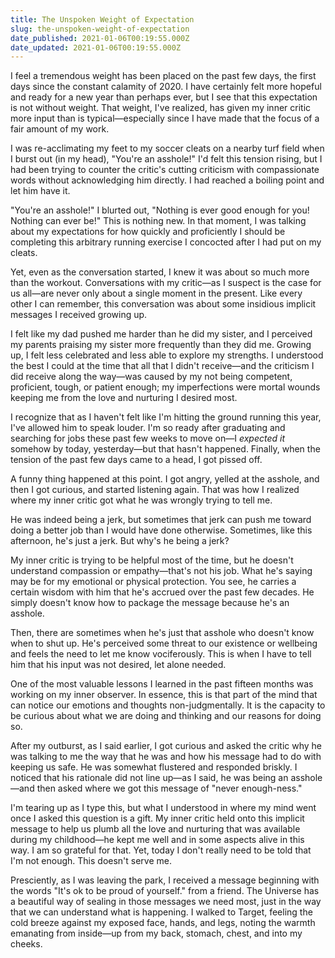 ```yaml
---
title: The Unspoken Weight of Expectation
slug: the-unspoken-weight-of-expectation
date_published: 2021-01-06T00:19:55.000Z
date_updated: 2021-01-06T00:19:55.000Z
---
```


I feel a tremendous weight has been placed on the past few days, the first days since the constant calamity of 2020. I have certainly felt more hopeful and ready for a new year than perhaps ever, but I see that this expectation is not without weight. That weight, I've realized, has given my inner critic more input than is typical—especially since I have made that the focus of a fair amount of my work.

I was re-acclimating my feet to my soccer cleats on a nearby turf field when I burst out (in my head), "You're an asshole!" I'd felt this tension rising, but I had been trying to counter the critic's cutting criticism with compassionate words without acknowledging him directly. I had reached a boiling point and let him have it.

"You're an asshole!" I blurted out, "Nothing is ever good enough for you! Nothing can ever be!" This is nothing new. In that moment, I was talking about my expectations for how quickly and proficiently I should be completing this arbitrary running exercise I concocted after I had put on my cleats.

Yet, even as the conversation started, I knew it was about so much more than the workout. Conversations with my critic—as I suspect is the case for us all—are never only about a single moment in the present. Like every other I can remember, this conversation was about some insidious implicit messages I received growing up.

I felt like my dad pushed me harder than he did my sister, and I perceived my parents praising my sister more frequently than they did me. Growing up, I felt less celebrated and less able to explore my strengths. I understood the best I could at the time that all that I didn't receive—and the criticism I did receive along the way—was caused by my not being competent, proficient, tough, or patient enough; my imperfections were mortal wounds keeping me from the love and nurturing I desired most.

I recognize that as I haven't felt like I'm hitting the ground running this year, I've allowed him to speak louder. I'm so ready after graduating and searching for jobs these past few weeks to move on—I *expected it* somehow by today, yesterday—but that hasn't happened. Finally, when the tension of the past few days came to a head, I got pissed off.

A funny thing happened at this point. I got angry, yelled at the asshole, and then I got curious, and started listening again. That was how I realized where my inner critic got what he was wrongly trying to tell me.

He was indeed being a jerk, but sometimes that jerk can push me toward doing a better job than I would have done otherwise. Sometimes, like this afternoon, he's just a jerk. But why's he being a jerk?

My inner critic is trying to be helpful most of the time, but he doesn't understand compassion or empathy—that's not his job. What he's saying may be for my emotional or physical protection. You see, he carries a certain wisdom with him that he's accrued over the past few decades. He simply doesn't know how to package the message because he's an asshole.

Then, there are sometimes when he's just that asshole who doesn't know when to shut up. He's perceived some threat to our existence or wellbeing and feels the need to let me know vociferously. This is when I have to tell him that his input was not desired, let alone needed.

One of the most valuable lessons I learned in the past fifteen months was working on my inner observer. In essence, this is that part of the mind that can notice our emotions and thoughts non-judgmentally. It is the capacity to be curious about what we are doing and thinking and our reasons for doing so.

After my outburst, as I said earlier, I got curious and asked the critic why he was talking to me the way that he was and how his message had to do with keeping us safe. He was somewhat flustered and responded briskly. I noticed that his rationale did not line up—as I said, he was being an asshole—and then asked where we got this message of "never enough-ness."

I'm tearing up as I type this, but what I understood in where my mind went once I asked this question is a gift. My inner critic held onto this implicit message to help us plumb all the love and nurturing that was available during my childhood—he kept me well and in some aspects alive in this way. I am so grateful for that. Yet, today I don't really need to be told that I'm not enough. This doesn't serve me.

Presciently, as I was leaving the park, I received a message beginning with the words "It's ok to be proud of yourself." from a friend. The Universe has a beautiful way of sealing in those messages we need most, just in the way that we can understand what is happening. I walked to Target, feeling the cold breeze against my exposed face, hands, and legs, noting the warmth emanating from inside—up from my back, stomach, chest, and into my cheeks.
